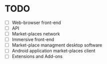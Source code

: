 # TODO

* [ ] Web-browser front-end
* [ ] API
* [ ] Market-places network
* [ ] Immersive front-end
* [ ] Market-place managment desktop software
* [ ] Android application market-places client
* [ ] Extensions and Add-ons
